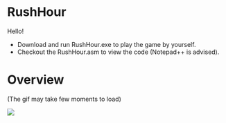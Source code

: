 # RushHour

Hello!

- Download and run RushHour.exe to play the game by yourself.
- Checkout the RushHour.asm to view the code (Notepad++ is advised).

# Overview
(The gif may take few moments to load)

![](https://github.com/Maor2871/RushHour/blob/master/Project/Overview/Overview.gif)
